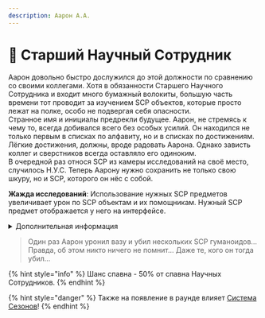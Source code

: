 ```yaml
---
description: Аарон А.А.
---
```


# 🧐 Старший Научный Сотрудник

Аарон довольно быстро дослужился до этой должности по сравнению со своими коллегами. Хотя в обязанности Старшего Научного Сотрудника и входит много бумажный волокиты, большую часть времени тот проводит за изучением SCP объектов, которые просто лежат на полке, особо не подвергая себя опасности.\
Странное имя и инициалы предрекли будущее. Аарон, не стремясь к чему то, всегда добивался всего без особых усилий. Он находился не только первым в списках по алфавиту, но и в списках по достижениям. Лёгкие достижения, должны, вроде радовать Аарона. Однако зависть коллег и сверстников всегда оставляло его одиноким.\
В очередной раз относя SCP из камеры исследований на своё место, случилось Н.У.С. Теперь Аарону нужно сохранить не только свою шкуру, но и SCP, которого он нёс с собой.

**Жажда исследований**: Использование нужных SCP предметов увеличивает урон по SCP объектам и их помощникам. Нужный SCP предмет отображается у него на интерфейсе.

<details>

<summary>Дополнительная информация</summary>

* **Класс**: Научный Сотрудник
* **Оружие**: Отсутствует
* **Уровень доступа**: Карта Старшего Научного Сотрудника
* **Броня**: Отсутствует
* **Особое снаряжение**: Случайный SCP предмет

</details>

> Один раз Аарон уронил вазу и убил нескольких SCP гуманоидов… Правда, об этом никто ничего не помнит… Даже те, кого он тогда убил…

{% hint style="info" %}
Шанс спавна - 50% от спавна Научных Сотрудников.
{% endhint %}

{% hint style="danger" %}
Также на появление в раунде влияет [Система Сезонов](../../server-systems/seasons-system.md)!
{% endhint %}
